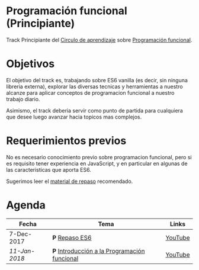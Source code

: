 # Programación funcional (Principiante)

Track Principiante del [Circulo de aprendizaje](https://github.com/circulo-aprendizaje/organizacion) sobre [Programación funcional](https://github.com/circulo-aprendizaje/programacion-funcional).

# Objetivos

El objetivo del track es, trabajando sobre ES6 vanilla (es decir, sin ninguna libreria externa), explorar las diversas tecnicas y herramientas a nuestro alcanze para aplicar conceptos de programacion funcional a nuestro trabajo diario.

Asimismo, el track deberia servir como punto de partida para cualquiera que desee luego avanzar hacia topicos mas complejos.

# Requerimientos previos

No es necesario conocimiento previo sobre programacion funcional, pero si es requisito tener experiencia en JavaScript, y en particular en algunas de las caracteristicas que aporta ES6.

Sugerimos leer el [material de repaso](https://github.com/circulo-aprendizaje/programacion-funcional/tree/master/principiante/00-repaso-es6) recomendado.

# Agenda

Fecha | Tema | Links
--- | --- | ---
7-Dec-2017 | **P** [Repaso ES6](https://github.com/circulo-aprendizaje/programacion-funcional/tree/master/principiante/00-repaso-es6) | [YouTube](https://www.youtube.com/watch?v=mKxaBTKiFzA)
_11-Jan-2018_ | **P** [Introducción a la Programación funcional](https://github.com/circulo-aprendizaje/programacion-funcional/tree/master/principiante/01-intro-fp) | [YouTube](https://www.youtube.com/watch?v=PZDjRg455dU)